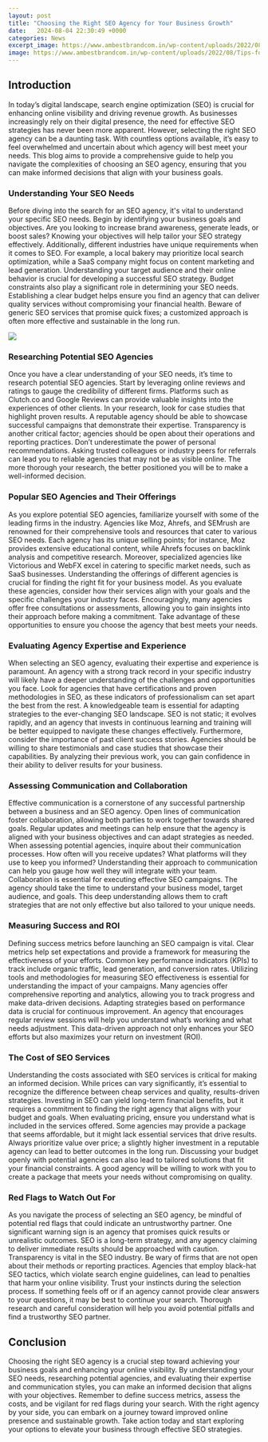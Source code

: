 ```yaml
---
layout: post
title: "Choosing the Right SEO Agency for Your Business Growth"
date:   2024-08-04 22:30:49 +0000
categories: News
excerpt_image: https://www.ambestbrandcom.in/wp-content/uploads/2022/08/Tips-for-Choosing-the-Right-SEO-Agency-for-Your-Business.jpg
image: https://www.ambestbrandcom.in/wp-content/uploads/2022/08/Tips-for-Choosing-the-Right-SEO-Agency-for-Your-Business.jpg
---
```


## Introduction
In today’s digital landscape, search engine optimization (SEO) is crucial for enhancing online visibility and driving revenue growth. As businesses increasingly rely on their digital presence, the need for effective SEO strategies has never been more apparent. However, selecting the right SEO agency can be a daunting task. With countless options available, it’s easy to feel overwhelmed and uncertain about which agency will best meet your needs. This blog aims to provide a comprehensive guide to help you navigate the complexities of choosing an SEO agency, ensuring that you can make informed decisions that align with your business goals.
### Understanding Your SEO Needs
Before diving into the search for an SEO agency, it's vital to understand your specific SEO needs. Begin by identifying your business goals and objectives. Are you looking to increase brand awareness, generate leads, or boost sales? Knowing your objectives will help tailor your SEO strategy effectively.
Additionally, different industries have unique requirements when it comes to SEO. For example, a local bakery may prioritize local search optimization, while a SaaS company might focus on content marketing and lead generation. Understanding your target audience and their online behavior is crucial for developing a successful SEO strategy. 
Budget constraints also play a significant role in determining your SEO needs. Establishing a clear budget helps ensure you find an agency that can deliver quality services without compromising your financial health. Beware of generic SEO services that promise quick fixes; a customized approach is often more effective and sustainable in the long run.

![](https://www.ambestbrandcom.in/wp-content/uploads/2022/08/Tips-for-Choosing-the-Right-SEO-Agency-for-Your-Business.jpg)
### Researching Potential SEO Agencies
Once you have a clear understanding of your SEO needs, it’s time to research potential SEO agencies. Start by leveraging online reviews and ratings to gauge the credibility of different firms. Platforms such as Clutch.co and Google Reviews can provide valuable insights into the experiences of other clients.
In your research, look for case studies that highlight proven results. A reputable agency should be able to showcase successful campaigns that demonstrate their expertise. Transparency is another critical factor; agencies should be open about their operations and reporting practices. 
Don’t underestimate the power of personal recommendations. Asking trusted colleagues or industry peers for referrals can lead you to reliable agencies that may not be as visible online. The more thorough your research, the better positioned you will be to make a well-informed decision.
### Popular SEO Agencies and Their Offerings
As you explore potential SEO agencies, familiarize yourself with some of the leading firms in the industry. Agencies like Moz, Ahrefs, and SEMrush are renowned for their comprehensive tools and resources that cater to various SEO needs. Each agency has its unique selling points; for instance, Moz provides extensive educational content, while Ahrefs focuses on backlink analysis and competitive research.
Moreover, specialized agencies like Victorious and WebFX excel in catering to specific market needs, such as SaaS businesses. Understanding the offerings of different agencies is crucial for finding the right fit for your business model. As you evaluate these agencies, consider how their services align with your goals and the specific challenges your industry faces. 
Encouragingly, many agencies offer free consultations or assessments, allowing you to gain insights into their approach before making a commitment. Take advantage of these opportunities to ensure you choose the agency that best meets your needs.
### Evaluating Agency Expertise and Experience
When selecting an SEO agency, evaluating their expertise and experience is paramount. An agency with a strong track record in your specific industry will likely have a deeper understanding of the challenges and opportunities you face. Look for agencies that have certifications and proven methodologies in SEO, as these indicators of professionalism can set apart the best from the rest.
A knowledgeable team is essential for adapting strategies to the ever-changing SEO landscape. SEO is not static; it evolves rapidly, and an agency that invests in continuous learning and training will be better equipped to navigate these changes effectively. 
Furthermore, consider the importance of past client success stories. Agencies should be willing to share testimonials and case studies that showcase their capabilities. By analyzing their previous work, you can gain confidence in their ability to deliver results for your business.
### Assessing Communication and Collaboration
Effective communication is a cornerstone of any successful partnership between a business and an SEO agency. Open lines of communication foster collaboration, allowing both parties to work together towards shared goals. Regular updates and meetings can help ensure that the agency is aligned with your business objectives and can adapt strategies as needed.
When assessing potential agencies, inquire about their communication processes. How often will you receive updates? What platforms will they use to keep you informed? Understanding their approach to communication can help you gauge how well they will integrate with your team.
Collaboration is essential for executing effective SEO campaigns. The agency should take the time to understand your business model, target audience, and goals. This deep understanding allows them to craft strategies that are not only effective but also tailored to your unique needs.
### Measuring Success and ROI
Defining success metrics before launching an SEO campaign is vital. Clear metrics help set expectations and provide a framework for measuring the effectiveness of your efforts. Common key performance indicators (KPIs) to track include organic traffic, lead generation, and conversion rates. 
Utilizing tools and methodologies for measuring SEO effectiveness is essential for understanding the impact of your campaigns. Many agencies offer comprehensive reporting and analytics, allowing you to track progress and make data-driven decisions. 
Adapting strategies based on performance data is crucial for continuous improvement. An agency that encourages regular review sessions will help you understand what’s working and what needs adjustment. This data-driven approach not only enhances your SEO efforts but also maximizes your return on investment (ROI).
### The Cost of SEO Services
Understanding the costs associated with SEO services is critical for making an informed decision. While prices can vary significantly, it’s essential to recognize the difference between cheap services and quality, results-driven strategies. Investing in SEO can yield long-term financial benefits, but it requires a commitment to finding the right agency that aligns with your budget and goals.
When evaluating pricing, ensure you understand what is included in the services offered. Some agencies may provide a package that seems affordable, but it might lack essential services that drive results. Always prioritize value over price; a slightly higher investment in a reputable agency can lead to better outcomes in the long run.
Discussing your budget openly with potential agencies can also lead to tailored solutions that fit your financial constraints. A good agency will be willing to work with you to create a package that meets your needs without compromising on quality.
### Red Flags to Watch Out For
As you navigate the process of selecting an SEO agency, be mindful of potential red flags that could indicate an untrustworthy partner. One significant warning sign is an agency that promises quick results or unrealistic outcomes. SEO is a long-term strategy, and any agency claiming to deliver immediate results should be approached with caution.
Transparency is vital in the SEO industry. Be wary of firms that are not open about their methods or reporting practices. Agencies that employ black-hat SEO tactics, which violate search engine guidelines, can lead to penalties that harm your online visibility.
Trust your instincts during the selection process. If something feels off or if an agency cannot provide clear answers to your questions, it may be best to continue your search. Thorough research and careful consideration will help you avoid potential pitfalls and find a trustworthy SEO partner.
## Conclusion
Choosing the right SEO agency is a crucial step toward achieving your business goals and enhancing your online visibility. By understanding your SEO needs, researching potential agencies, and evaluating their expertise and communication styles, you can make an informed decision that aligns with your objectives. 
Remember to define success metrics, assess the costs, and be vigilant for red flags during your search. With the right agency by your side, you can embark on a journey toward improved online presence and sustainable growth. Take action today and start exploring your options to elevate your business through effective SEO strategies.